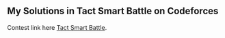## My Solutions in Tact Smart Battle on Codeforces

Contest link here [Tact Smart Battle]([https://codeforces.com/contest/2105).
